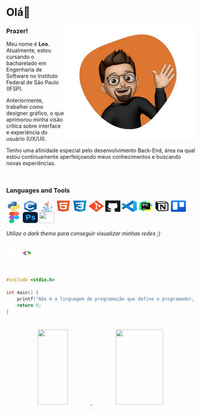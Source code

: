 <h1>Olá👋</h1>

<a href="https://github.com/leosupply">
    <img align="right" width="350px" src="https://raw.githubusercontent.com/LeoSupply/LeoSupply/main/perfil_blob.png" alt="img_perfil">
</a>

<div>
    <h3>Prazer!</h3> 
    <p>Meu nome é <b>Leo</b>. Atualmente, estou cursando o bacharelado em Engenharia de Software no Instituto Federal de São Paulo (IFSP).</p>
    <p>Anteriormente, trabalhei como designer gráfico, o que aprimorou minha visão crítica sobre interface e experiência do usuário (UX/UI).</p>
    <p>Tenho uma afinidade especial pelo desenvolvimento Back-End, área na qual estou continuamente aperfeiçoando meus conhecimentos e buscando novas experiências.</p>
</div><br>

<h3>Languages and Tools</h3>
<div style="display: inline_block">
    <img align="center" height="30" width="40" src="https://raw.githubusercontent.com/devicons/devicon/master/icons/python/python-original.svg">
    <img align="center" height="30" width="40" src="https://raw.githubusercontent.com/devicons/devicon/master/icons/c/c-original.svg">
    <img align="center" height="30" width="40" src="https://raw.githubusercontent.com/devicons/devicon/master/icons/java/java-original.svg">
    <img align="center" height="30" width="40" src="https://raw.githubusercontent.com/devicons/devicon/master/icons/html5/html5-original.svg">
    <img align="center" height="30" width="40" src="https://raw.githubusercontent.com/devicons/devicon/master/icons/css3/css3-original.svg">
    <img align="center" height="30" width="40" src="https://raw.githubusercontent.com/devicons/devicon/master/icons/git/git-original.svg">
    <img align="center" height="30" width="40" src="https://raw.githubusercontent.com/edent/SuperTinyIcons/d190e37443ed7a09f39017cbf06d1b6be82d06e1/images/svg/github.svg">
    <img align="center" height="30" width="40" src="https://raw.githubusercontent.com/devicons/devicon/master/icons/vscode/vscode-original.svg">
    <img align="center" height="30" width="40" src="https://raw.githubusercontent.com/devicons/devicon/master/icons/pycharm/pycharm-original.svg">
    <img align="center" height="30" width="40" src="https://raw.githubusercontent.com/devicons/devicon/master/icons/notion/notion-original.svg">
    <img align="center" height="30" width="40" src="https://raw.githubusercontent.com/devicons/devicon/master/icons/trello/trello-original.svg">
    <img align="center" height="30" width="40" src="https://raw.githubusercontent.com/devicons/devicon/master/icons/figma/figma-original.svg">
    <img align="center" height="30" width="40" src="https://raw.githubusercontent.com/devicons/devicon/master/icons/photoshop/photoshop-original.svg">
    <img align="center" height="30" width="40" src="https://upload.wikimedia.org/wikipedia/commons/f/fb/Adobe_Illustrator_CC_icon.svg">
</div>

<div>
    <h6>Utilize o dark theme para conseguir visualizar minhas redes ;)</h6>
    <a href="https://www.linkedin.com/in/leo-freitas-28a190163/" target="_blank" ><img align="left" alt="LinkedIn" width="22px" src="https://github.com/Aakarsh-B/trying-repos/blob/master/linkedin.svg" /></a>
    <a href="https://dev.to/leosupply" target="_blank"><img align="left" alt="Blog" width="22px" src="https://github.com/Aakarsh-B/trying-repos/blob/master/dev-badge.svg" /></a>
    <a href="https://g.dev/leofreitas" target="_blank"><img align="left" alt="GoogleDev" width="22px" src="https://raw.githubusercontent.com/LeoSupply/LeoSupply/b125e24a43656f21b1b33ae9ee7f5de7e223cec6/google_dev.svg" /></a>
</div><br><br>

#

```c
#include <stdio.h>

int main() {
    printf("Não é a linguagem de programação que define o programador, mas sim sua lógica.\n");
    return 0;
}
```
#

<p align="center">
    <a href="https://github.com/leosupply">
        <img height="200em" width="40%" src="https://github-readme-stats.vercel.app/api?username=leosupply&show_icons=true&theme=algolia&include_all_commits=true&count_private=true"/>
        <img height="200em" width="50%" src="https://github-readme-stats-eight-theta.vercel.app/api/top-langs/?username=leosupply&layout=compact&langs_count=8&theme=algolia"/>
    </a>
</p>

